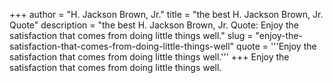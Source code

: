 +++
author = "H. Jackson Brown, Jr."
title = "the best H. Jackson Brown, Jr. Quote"
description = "the best H. Jackson Brown, Jr. Quote: Enjoy the satisfaction that comes from doing little things well."
slug = "enjoy-the-satisfaction-that-comes-from-doing-little-things-well"
quote = '''Enjoy the satisfaction that comes from doing little things well.'''
+++
Enjoy the satisfaction that comes from doing little things well.
